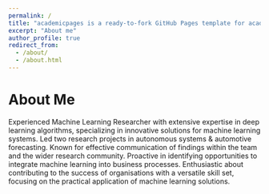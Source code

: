 ```yaml
---
permalink: /
title: "academicpages is a ready-to-fork GitHub Pages template for academic personal websites"
excerpt: "About me"
author_profile: true
redirect_from: 
  - /about/
  - /about.html
---
```


About Me
======
Experienced Machine Learning Researcher with extensive expertise in deep learning algorithms, specializing in innovative solutions for machine learning systems. Led two research projects in autonomous systems & automotive forecasting. Known for effective communication of findings within the team and the wider research community. Proactive in identifying opportunities to integrate machine learning into business processes. Enthusiastic about contributing to the success of organisations with a versatile skill set, focusing on the practical application of machine learning solutions.



